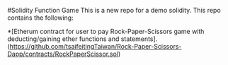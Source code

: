 #Solidity Function Game
This is a new repo for a demo solidity.
This repo contains the following:

*[Etherum contract for user to pay Rock-Paper-Scissors game with deducting/gaining ether functions and statements]. (https://github.com/tsaifeitingTaiwan/Rock-Paper-Scissors-Dapp/contracts/RockPaperScissor.sol)
